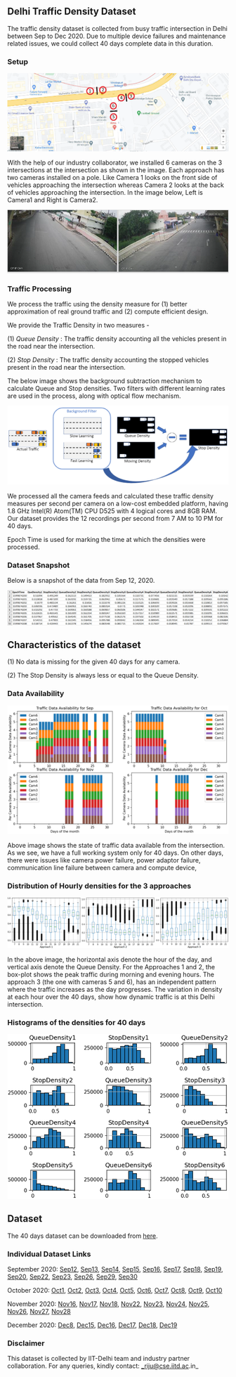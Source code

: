 ## Delhi Traffic Density Dataset

The traffic density dataset is collected from busy traffic intersection in Delhi between Sep to Dec 2020. 
Due to multiple device failures and maintenance related issues, we could collect 40 days complete data in this duration.

### Setup

![Location](assets/location.png)

With the help of our industry collaborator, we installed 6 cameras on the 3 intersections at the intersection as shown in the image.
Each approach has two cameras installed on a pole. 
Like Camera 1 looks on the front side of vehicles approaching the intersection 
whereas Camera 2 looks at the back of vehicles approaching the intersection. 
In the image below, Left is Camera1 and Right is Camera2.

![Cameras](assets/camera.png)


### Traffic Processing

We process the traffic using the density measure for 
(1) better approximation of real ground traffic and 
(2) compute efficient design.

We provide the Traffic Density in two measures -

(1) _Queue Density_ : The traffic density accounting all the vehicles present in the road near the intersection.

(2) _Stop Density_ : The traffic density accounting the stopped vehicles present in the road near the intersection.

The below image shows the background subtraction mechanism to calculate Queue and Stop densities. 
Two filters with different learning rates are used in the process, along with optical flow mechanism.

![bksub](assets/bksub.png)

We processed all the camera feeds and calculated these traffic density measures per second per camera on a 
low-cost embedded platform, having 1.8 GHz Intel(R) Atom(TM) CPU D525 with 4 logical cores and 8GB RAM.
Our dataset provides the 12 recordings per second from 7 AM to 10 PM for 40 days.

Epoch Time is used for marking the time at which the densities were processed. 

### Dataset Snapshot

Below is a snapshot of the data from Sep 12, 2020.

![Sample](assets/sampledata.png)

## Characteristics of the dataset

(1) No data is missing for the given 40 days for any camera.

(2) The Stop Density is always less or equal to the Queue Density.

### Data Availability

![avail](assets/data_availability.png)

Above image shows the state of traffic data available from the intersection. 
As we see, we have a full working system only for 40 days.
On other days, there were issues like camera power failure, power adaptor failure, 
communication line failure between camera and compute device, 

### Distribution of Hourly densities for the 3 approaches

![patterns](assets/trafficpatterns.png)

In the above image, the horizontal axis denote the hour of the day, 
and vertical axis denote the Queue Density. 
For the Approaches 1 and 2,
the box-plot shows the peak traffic during morning and evening hours. 
The approach 3 (the one with cameras 5 and 6),
has an independent pattern where the traffic increases as the day progresses. 
The variation in density at each hour over the 40 days, 
show how dynamic traffic is at this Delhi intersection.

### Histograms of the densities for 40 days

![hist](assets/histograms.png)

## Dataset

The 40 days dataset can be downloaded from [here](DelhiTrafficDensityDataset.zip).

### Individual Dataset Links

September 2020: [Sep12](dataset/Sep12.csv.gz), [Sep13](dataset/Sep13.csv.gz), [Sep14](dataset/Sep14.csv.gz), [Sep15](dataset/Sep15.csv.gz), [Sep16](dataset/Sep16.csv.gz), [Sep17](dataset/Sep17.csv.gz), [Sep18](dataset/Sep18.csv.gz), [Sep19](dataset/Sep19.csv.gz), [Sep20](dataset/Sep20.csv.gz), [Sep22](dataset/Sep22.csv.gz), [Sep23](dataset/Sep23.csv.gz), [Sep26](dataset/Sep26.csv.gz), [Sep29](dataset/Sep29.csv.gz), [Sep30](dataset/Sep30.csv.gz)

October 2020: [Oct1](dataset/Oct1.csv.gz), [Oct2](dataset/Oct2.csv.gz), [Oct3](dataset/Oct3.csv.gz), [Oct4](dataset/Oct4.csv.gz), [Oct5](dataset/Oct5.csv.gz), [Oct6](dataset/Oct6.csv.gz), [Oct7](dataset/Oct7.csv.gz), [Oct8](dataset/Oct8.csv.gz), [Oct9](dataset/Oct9.csv.gz), [Oct10](dataset/Oct10.csv.gz)

November 2020: [Nov16](dataset/Nov16.csv.gz), [Nov17](dataset/Nov17.csv.gz), [Nov18](dataset/Nov18.csv.gz), [Nov22](dataset/Nov22.csv.gz), [Nov23](dataset/Nov23.csv.gz), [Nov24](dataset/Nov24.csv.gz), [Nov25](dataset/Nov25.csv.gz), [Nov26](dataset/Nov26.csv.gz), [Nov27](dataset/Nov27.csv.gz), [Nov28](dataset/Nov28.csv.gz)

December 2020: [Dec8](dataset/Dec8.csv.gz), [Dec15](dataset/Dec15.csv.gz), [Dec16](dataset/Dec16.csv.gz), [Dec17](dataset/Dec17.csv.gz), [Dec18](dataset/Dec18.csv.gz), [Dec19](dataset/Dec19.csv.gz)

### Disclaimer

This dataset is collected by IIT-Delhi team and industry partner collaboration.
For any queries, kindly contact: _riju@cse.iitd.ac.in_
